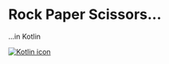 # Rock Paper Scissors... 

...in Kotlin

[![Kotlin icon](https://skillicons.dev/icons?i=kotlin&theme=dark)](https://skillicons.dev)